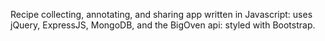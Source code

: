 Recipe collecting, annotating, and sharing app written in Javascript: uses jQuery, ExpressJS, MongoDB, and the BigOven api: styled with Bootstrap. 
